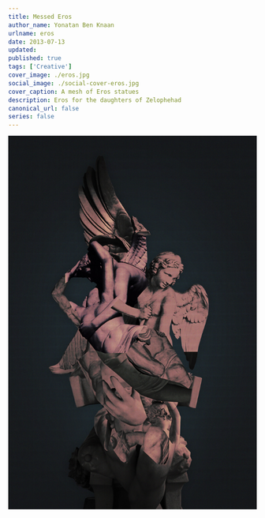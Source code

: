 ```yaml
---
title: Messed Eros
author_name: Yonatan Ben Knaan
urlname: eros
date: 2013-07-13
updated: 
published: true
tags: ['Creative']
cover_image: ./eros.jpg
social_image: ./social-cover-eros.jpg
cover_caption: A mesh of Eros statues 
description: Eros for the daughters of Zelophehad
canonical_url: false
series: false
---
```


![A mesh of Eros statues](./eros.jpg)







